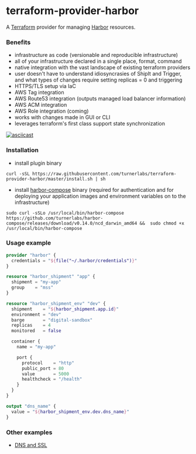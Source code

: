 terraform-provider-harbor
==========================

A [Terraform](https://www.terraform.io/) provider for managing [Harbor](https://github.com/turnerlabs/harbor) resources.

### Benefits

- infrastructure as code (versionable and reproducible infrastructure)
- all of your infrastructure declared in a single place, format, command
- native integration with the vast landscape of existing terraform providers
- user doesn't have to understand idiosyncrasies of ShipIt and Trigger, and what types of changes require setting replicas = 0 and triggering
- HTTPS/TLS setup via IaC
- AWS Tag integration
- AWS Route53 integration (outputs managed load balancer information)
- AWS ACM integration
- AWS Role integration (coming)
- works with changes made in GUI or CLI
- leverages terraform's first class support state synchronization

[![asciicast](https://asciinema.org/a/d0WZRJuwOsLwVUkL9AgePWxNH.png)](https://asciinema.org/a/d0WZRJuwOsLwVUkL9AgePWxNH?autoplay=1&speed=2)

### Installation

- install plugin binary
```
curl -sSL https://raw.githubusercontent.com/turnerlabs/terraform-provider-harbor/master/install.sh | sh
```

- install [harbor-compose](https://github.com/turnerlabs/harbor-compose) binary (required for authentication and for deploying your application images and environment variables on to the infrastructure)
```
sudo curl -sSLo /usr/local/bin/harbor-compose https://github.com/turnerlabs/harbor-compose/releases/download/v0.14.0/ncd_darwin_amd64 &&  sudo chmod +x /usr/local/bin/harbor-compose
```


### Usage example

```terraform
provider "harbor" {
  credentials = "${file("~/.harbor/credentials")}"
}

resource "harbor_shipment" "app" {
  shipment = "my-app"
  group    = "mss"
}

resource "harbor_shipment_env" "dev" {
  shipment    = "${harbor_shipment.app.id}"
  environment = "dev"
  barge       = "digital-sandbox"
  replicas    = 4
  monitored   = false

  container {
    name = "my-app"

    port {
      protocol    = "http"
      public_port = 80
      value       = 5000
      healthcheck = "/health"
    }
  }
}

output "dns_name" {
  value = "${harbor_shipment_env.dev.dns_name}"
}
```

### Other examples

- [DNS and SSL](examples/dns-ssl)